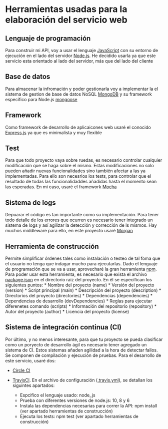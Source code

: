 # Herramientas usadas para la elaboración del servicio web

## Lenguaje de programación
Para construir mi API, voy a usar el lenguaje [JavaScript](https://www.javascript.com) con su entorno de ejecución en el lado del servidor [Node.js](https://nodejs.org/es/). He decidido usarla ya que este servicio esta orientado al lado del servidor, más que del lado del cliente

## Base de datos
Para almacenar la infromación y poder gestionarla voy a implementar la el sistema de gestion de base de datos NoSQL [MongoDB](https://www.mongodb.com/es) y su framework específico para Node.js [mongoose](https://mongoosejs.com)

## Framework 
Como framework de desarrollo de aplicaicones web usaré el conocido [Express.js](https://expressjs.com/es/) ya que es minimalista y muy flexible

## Test
Para que todo proyecto vaya sobre ruedas, es necesario controlar cualquier modificación que se haga sobre el mismo. Estas modificaciones no solo pueden añadir nuevas funcionalidades sino también afectar a las ya implementadas. Para ello son necesrios los tests, para controlar que el resultado de todas las funcionalidaddes añadidas hasta el momento sean las esperadas. En mi caso, usaré el framework [Mocha](https://mochajs.org)

## Sistema de logs
Depuarar el código es tan importante como su implementación. Para tener todo detalle de los errores que ocurren es necesario tener integrado un sistema de logs y así agilizar la detección y corrección de ls mismos. Hay muchos middleware para ello, en este proyecto usaré [Morgan](https://www.npmjs.com/package/morgan)

## Herramienta de construcción
Permite simplificar órdenes tales como instalación o testeo de tal foma que el usuario no tenga que indagar mucho para ejecutarlas. Dado el lenguaje de programación que se va a usar, aprovecharé la gran herramienta [npm](https://www.npmjs.com). Para poder usar esta herramienta, es necesario que exista el archivo [package.json](https://github.com/sergiogp98/MultimediaManagement/blob/master/package.json) en el directorio raiz del proyecto. En él se especifican los siguientes puntos:
    * Nombre del proyecto (name)
    * Versión del proyecto (version)
    * Script principal (main)
    * Descripción del proyecto (description)
    * Directorios del proyecto (directories)
    * Dependencias (dependencies)
    * Dependencias de desarrollo (devDependencies)
    * Reglas para ejecutar diferenetes comando (scripts)
    * Información del repositorio (repository)
    * Autor del proyecto (author)
    * Licencia del proyecto (license)

## Sistema de integración continua (CI)
Por último, y no menos interesante, para que tu proyecto se pueda clasificar como un poryecto de desarrollo ágil es necesario tener agregado un sistema de CI. Estos sistemas añaden agilidad a la hora de detectar fallos. Se componen de compilación y ejecución de pruebas. Para el desarrollo de este servicio, usaré dos:  
* [Circle CI](https://circleci.com)

* [TravisCI](https://travis-ci.org/). En el archivo de configuración ([.travis.yml](https://github.com/sergiogp98/MultimediaManagement/blob/master/.travis.yml)), se detallan los siguintes apartados:
    * Espcifico el lenguaje usado: node_js
    * Prueba con diferentes versiones de node.js: 10, 8 y 6
    * Instala las dependencias necesarias para correr la API: npm install (ver apartado herramientas de construcción)
    * Ejecuta los tests: npm test (ver apartado herramientas de construcción)

